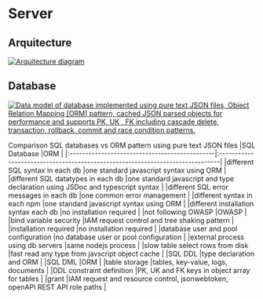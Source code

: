 # Server

## Arquitecture

[![Arquitecture diagram](/common/documents/arquitecture_small.webp)](/common/documents/arquitecture.webp)

## Database

[![Data model of database implemented using pure text JSON files, Object Relation Mapping [ORM] pattern, cached JSON parsed objects for performance and supports PK,  UK , FK including cascade delete, transaction, rollback, commit and race condition patterns. ](/common/documents/data_model_small.webp)](/common/documents/data_model.webp)

Comparison SQL databases vs ORM pattern using pure text JSON files 
|SQL Database                                   |ORM                                                                            |
|:----------------------------------------------|:------------------------------------------------------------------------------|
|different SQL syntax in each db		        |one standard javascript syntax using ORM                                       |
|different SQL datatypes in each db             |one standard javascript and type declaration using JSDoc and typescript syntax |
|different SQL error messages in each db        |one common error management                                                    |
|different syntax in each npm                   |one standard javascript syntax using ORM                                       |
|different installation syntax each db          |no installation required                                                       |
|not following OWASP                            |OWASP                                                                          |
|bind variable security			                |IAM request control and tree shaking pattern                                   |
|installation required			                |no installation required                                                       |
|database user and pool configuration	        |no database user or pool configuration                                         |
|external process using db servers              |same nodejs process                                                            |
|slow table select rows from disk               |fast read any type from javscript object cache                                 |
|SQL DDL					                    |type declaration and ORM                                                       |
|SQL DML                                        |ORM                                                                            |
|table storage				                    |tables, key-value, logs, documents                                             |
|DDL constraint definition                      |PK, UK and FK keys in object array for tables                                  |
|grant                                          |IAM request and resource control, jsonwebtoken, openAPI REST API role paths    |
